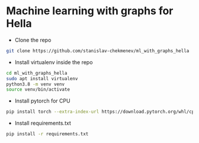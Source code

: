 # Machine learning with graphs for Hella

- Clone the repo
```bash
git clone https://github.com/stanislav-chekmenev/ml_with_graphs_hella
```
- Install virtualenv inside the repo

```bash
cd ml_with_graphs_hella
sudo apt install virtualenv
python3.8 -m venv venv
source venv/bin/activate
```

- Install pytorch for CPU
```bash
pip install torch --extra-index-url https://download.pytorch.org/whl/cpu
```

- Install requirements.txt
```bash
pip install -r requirements.txt
```
